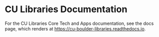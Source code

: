 # CU Libraries Documentation


For the CU Libraries Core Tech and Apps documentation, see the docs page, which renders at https://cu-boulder-libraries.readthedocs.io.
